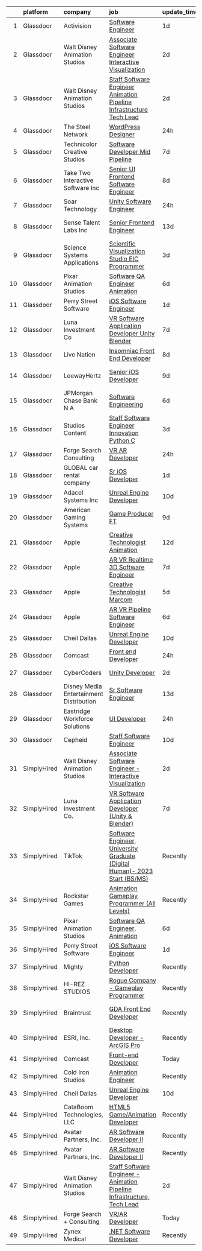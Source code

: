 

|    | platform    | company                                   | job                                                                                                                                                                                                                                                                                                                                                                                                                                                                                                                                                                                                                                                                                                                                                                                                                                                                                                                                                                                                                                                                                                                                                                                                                                                                                                                                                                                                                                                                                                                                   | update_time   | location                       |
|---:|:------------|:------------------------------------------|:--------------------------------------------------------------------------------------------------------------------------------------------------------------------------------------------------------------------------------------------------------------------------------------------------------------------------------------------------------------------------------------------------------------------------------------------------------------------------------------------------------------------------------------------------------------------------------------------------------------------------------------------------------------------------------------------------------------------------------------------------------------------------------------------------------------------------------------------------------------------------------------------------------------------------------------------------------------------------------------------------------------------------------------------------------------------------------------------------------------------------------------------------------------------------------------------------------------------------------------------------------------------------------------------------------------------------------------------------------------------------------------------------------------------------------------------------------------------------------------------------------------------------------------|:--------------|:-------------------------------|
|  1 | Glassdoor   | Activision                                | [Software Engineer](https://www.glassdoor.com/partner/jobListing.htm?pos=123&ao=1136043&s=58&guid=00000183b144fac186bbf7244daa9236&src=GD_JOB_AD&t=SR&vt=w&cs=1_07f46281&cb=1665126431783&jobListingId=1008187147731&jrtk=3-0-1geok9unbh7i2801-1geok9unqii2n800-906bf0bc84803b7d-)                                                                                                                                                                                                                                                                                                                                                                                                                                                                                                                                                                                                                                                                                                                                                                                                                                                                                                                                                                                                                                                                                                                                                                                                                                                    | 1d            | Carlsbad, CA                   |
|  2 | Glassdoor   | Walt Disney Animation Studios             | [Associate Software Engineer   Interactive Visualization](https://www.glassdoor.com/partner/jobListing.htm?pos=104&ao=1110586&s=58&guid=00000183b144fac186bbf7244daa9236&src=GD_JOB_AD&t=SR&vt=w&cs=1_6899edef&cb=1665126431780&jobListingId=1008184522276&cpc=4B86475FAF393599&jrtk=3-0-1geok9unbh7i2801-1geok9unqii2n800-ad96398b4d895bfe--6NYlbfkN0DAFTyt7pbDCC2JPO79CSdi1dIb81yjczP5qsKcZIxgiYm3-7g-689UM0rgypL64crYUU4mHqNKLMF6bmGzKZn0i5nrhRTFYDr2n_HYO-HmnDja94m-djraICILrtazJACyp0YkIBtLyaLn8GOst9lBAAZM831zxbzSScQkCvzuXRAb0MjjaMsQmSVGcvDYz_dAbnuDbT3wrF3dfrE06U1TYEVllQJDkHhnFNvnxmp1poGYAkpOcITZb_jAqQPBGiAI06nQy-hX6zPc5fmFYVZ2IN-U7IRQ_1Z9UZiCvVPFAh8qwTqqu0WQIkosYF7fj8fPX7vhvbsxh24Ru7Mz4lT0z9NNmHhhNXpc7I6dQAXbykekcwyP9hiJBFNnKiztMGSLs48TV4BoOGpiLNW8Faxra2iyIf10q_mVoSBodbtZMpf9CFikVTKMcAuzw7MGAWo%3D)                                                                                                                                                                                                                                                                                                                                                                                                                                                                                                                                                                                                                                                                                                           | 2d            | Burbank, CA                    |
|  3 | Glassdoor   | Walt Disney Animation Studios             | [Staff Software Engineer   Animation Pipeline Infrastructure  Tech Lead](https://www.glassdoor.com/partner/jobListing.htm?pos=109&ao=1110586&s=58&guid=00000183b144fac186bbf7244daa9236&src=GD_JOB_AD&t=SR&vt=w&cs=1_31485a2f&cb=1665126431780&jobListingId=1008184522277&cpc=6FC5BA77C9A4CD78&jrtk=3-0-1geok9unbh7i2801-1geok9unqii2n800-2f77e015318a3652--6NYlbfkN0DAFTyt7pbDCC2JPO79CSdi1dIb81yjczP5qsKcZIxgiYm3-7g-689UM0rgypL64crYUU4mHqNKLHz3z9exj2LsCKG9R14hd9MhB9hdXPi5m-i55POc-S7rvZRDekpMW3fIiz1quOqet9ay3kprQTffDaNhoqS4Sqj3ywC-73i8P4pUrh8392MhbTwilWEjnoXqx9_5prviMwbmQB248GbZqMLIBC63UwrvqwJDrvxyuEYw1YKwYqStcTUTA3I_v0_g1O0zr4pDTrqRqidt3gtkGxyEzMC6yQSs1sLnVs7hryYkvv5N1ei_ZTCnkAEN8CDdVjuNepMPptZ83u7Y8e87rz51PbsvHcByjfwz3QEysuZ53Xzso6XwVO7DXTp80OiByLLZG6S8DcenabRVhAMUGwZnbBKd8kS5EL_0P8CHVya0vPqFQEdsuiLdpOw3m9Q%3D)                                                                                                                                                                                                                                                                                                                                                                                                                                                                                                                                                                                                                                                                                            | 2d            | Burbank, CA                    |
|  4 | Glassdoor   | The Steel Network                         | [WordPress Designer](https://www.glassdoor.com/partner/jobListing.htm?pos=119&ao=1136043&s=58&guid=00000183b144fac186bbf7244daa9236&src=GD_JOB_AD&t=SR&vt=w&ea=1&cs=1_db24409f&cb=1665126431781&jobListingId=1008190302438&jrtk=3-0-1geok9unbh7i2801-1geok9unqii2n800-3871e74d844c8d37-)                                                                                                                                                                                                                                                                                                                                                                                                                                                                                                                                                                                                                                                                                                                                                                                                                                                                                                                                                                                                                                                                                                                                                                                                                                              | 24h           | Durham, NC                     |
|  5 | Glassdoor   | Technicolor Creative Studios              | [Software Developer  Mid    Pipeline](https://www.glassdoor.com/partner/jobListing.htm?pos=118&ao=1136043&s=58&guid=00000183b144fac186bbf7244daa9236&src=GD_JOB_AD&t=SR&vt=w&ea=1&cs=1_9612942d&cb=1665126431781&jobListingId=1008172677164&jrtk=3-0-1geok9unbh7i2801-1geok9unqii2n800-447cf9f6bfe7e1d3-)                                                                                                                                                                                                                                                                                                                                                                                                                                                                                                                                                                                                                                                                                                                                                                                                                                                                                                                                                                                                                                                                                                                                                                                                                             | 7d            | Los Angeles, CA                |
|  6 | Glassdoor   | Take Two Interactive Software  Inc        | [Senior UI Frontend Software Engineer](https://www.glassdoor.com/partner/jobListing.htm?pos=126&ao=1136043&s=58&guid=00000183b144fac186bbf7244daa9236&src=GD_JOB_AD&t=SR&vt=w&cs=1_13320d2e&cb=1665126431783&jobListingId=1008168272439&jrtk=3-0-1geok9unbh7i2801-1geok9unqii2n800-76262a70db6330b2-)                                                                                                                                                                                                                                                                                                                                                                                                                                                                                                                                                                                                                                                                                                                                                                                                                                                                                                                                                                                                                                                                                                                                                                                                                                 | 8d            | San Francisco, CA              |
|  7 | Glassdoor   | Soar Technology                           | [Unity Software Engineer](https://www.glassdoor.com/partner/jobListing.htm?pos=122&ao=1136043&s=58&guid=00000183b144fac186bbf7244daa9236&src=GD_JOB_AD&t=SR&vt=w&ea=1&cs=1_e3408921&cb=1665126431782&jobListingId=1008188801116&jrtk=3-0-1geok9unbh7i2801-1geok9unqii2n800-e6a572a2081b06fc-)                                                                                                                                                                                                                                                                                                                                                                                                                                                                                                                                                                                                                                                                                                                                                                                                                                                                                                                                                                                                                                                                                                                                                                                                                                         | 24h           | Orlando, FL                    |
|  8 | Glassdoor   | Sense Talent Labs  Inc                    | [Senior Frontend Engineer](https://www.glassdoor.com/partner/jobListing.htm?pos=127&ao=1136043&s=58&guid=00000183b144fac186bbf7244daa9236&src=GD_JOB_AD&t=SR&vt=w&ea=1&cs=1_ee89c43f&cb=1665126431783&jobListingId=1008159386890&jrtk=3-0-1geok9unbh7i2801-1geok9unqii2n800-a3934a87b3bd2030-)                                                                                                                                                                                                                                                                                                                                                                                                                                                                                                                                                                                                                                                                                                                                                                                                                                                                                                                                                                                                                                                                                                                                                                                                                                        | 13d           | San Francisco, CA              |
|  9 | Glassdoor   | Science Systems   Applications            | [Scientific Visualization Studio EIC Programmer](https://www.glassdoor.com/partner/jobListing.htm?pos=124&ao=1136043&s=58&guid=00000183b144fac186bbf7244daa9236&src=GD_JOB_AD&t=SR&vt=w&ea=1&cs=1_a0ef1d63&cb=1665126431783&jobListingId=1008182098016&jrtk=3-0-1geok9unbh7i2801-1geok9unqii2n800-05e8617d809bceca-)                                                                                                                                                                                                                                                                                                                                                                                                                                                                                                                                                                                                                                                                                                                                                                                                                                                                                                                                                                                                                                                                                                                                                                                                                  | 3d            | Lanham, MD                     |
| 10 | Glassdoor   | Pixar Animation Studios                   | [Software QA Engineer  Animation](https://www.glassdoor.com/partner/jobListing.htm?pos=113&ao=1136043&s=58&guid=00000183b144fac186bbf7244daa9236&src=GD_JOB_AD&t=SR&vt=w&cs=1_770b9a65&cb=1665126431780&jobListingId=1008173557244&jrtk=3-0-1geok9unbh7i2801-1geok9unqii2n800-faa1bfa13cf65d33-)                                                                                                                                                                                                                                                                                                                                                                                                                                                                                                                                                                                                                                                                                                                                                                                                                                                                                                                                                                                                                                                                                                                                                                                                                                      | 6d            | Emeryville, CA                 |
| 11 | Glassdoor   | Perry Street Software                     | [iOS Software Engineer](https://www.glassdoor.com/partner/jobListing.htm?pos=107&ao=1110586&s=58&guid=00000183b144fac186bbf7244daa9236&src=GD_JOB_AD&t=SR&vt=w&cs=1_9035a68f&cb=1665126431780&jobListingId=1008186450072&cpc=F17331D9BECC482A&jrtk=3-0-1geok9unbh7i2801-1geok9unqii2n800-879a092f300fd58b--6NYlbfkN0DG4ntHtB_rMsnfhgmnSvK2brktLme1L4SiDeJjQ-izrVOLqRJ5-yjE7k3D6lhaa89MxqgIxzQ34e7trQRe6jWNXVX-8poKy2Z7pH5yBJmTZpK8E4foNbVCaNUVZkQZA_19DgzMsHS4Te3F_EF7xg2JXp7mannUiM2SjbeyISvQNxT4cb5jFpqVEjM8oInBXPGJ1gLi9dNv1rmSQSqx3DdHbMA_cg2Gwsad_UAH_9kYlNUd9lE027tlPOgvqGLjPIJyQCAPY3Cjr8syo1YtvWvKdpgMKVvPDkGuPAkRAL6qoAiI8tnvpZSk-SmMa8tLq7KzhazOk0TVIEOWVn1JhpqunFDHBrrAjTo_0F3ngsFL-AmfaI4Yp60XlQQG6cZWER0Y5BytE5E9ZO8rrcopVCBo6T2xDUQ_ZKxEEDKA54tCANSEtvD2XVZZxmiJryiZyxqoqXce84bledCMQp5jjDyKN36Wndo5UnB-GlgTsp8lrIG39IY3dqTgDSc1Q7AceBQ1387Gp6qGHdD_ju633sCZQigMYPrO-aNV9Ih4opkA2-7DKoT6SuM68sDhG3IqpPXwa24Nr-sLuxGG6FVh6mGYCNzI3q0ONXPidVLhQlJvPy9KMldJWO_kW8ivtdZd81WoEZv62SwJT_FXb9Y17D0R4qprGoG1oJMRgvtFu5TpEGsldBfEtR64aCoAtz55z4ZMURwpN_Pe2BdslPN-Tfyu_ZkYOGugrRWP41IeIjeMRTV8DtPHdwnArHLazWN5L8AYi1BTv3Lr0n07sPpgG-8D2IKxYR9ZCxqIA-9s9Mq_RJuo8xU8xB3VN4EX2JPxi-EJAWEnx6DiBz_4Ry-i1iHdZ0dvj8w09HPl301fZ64msciSMCg2vdmIB_AaEH0AgBqW36btLDq7nCoMPG5eN20jxUpD1LNC32YRIG2ywL170SKQOIOhvwgLLpJFxcv5tzBJhkrksdw0I-O07x7dT56ib0xlfKgwpWPB-BXNiLLnYYrZf4JL9W5N8hypyL138jH0Rk-fYzdfnIf1motZ84Xqgm3NOYwi5Fh9AOE0Pnk-3NejMVslfhLK)                                                                                           | 1d            | New York, NY                   |
| 12 | Glassdoor   | Luna Investment Co                        | [VR Software Application Developer  Unity   Blender ](https://www.glassdoor.com/partner/jobListing.htm?pos=112&ao=1136043&s=58&guid=00000183b144fac186bbf7244daa9236&src=GD_JOB_AD&t=SR&vt=w&ea=1&cs=1_671a01c8&cb=1665126431780&jobListingId=1008171207250&jrtk=3-0-1geok9unbh7i2801-1geok9unqii2n800-7671b7731acbfe7c-)                                                                                                                                                                                                                                                                                                                                                                                                                                                                                                                                                                                                                                                                                                                                                                                                                                                                                                                                                                                                                                                                                                                                                                                                             | 7d            | Remote                         |
| 13 | Glassdoor   | Live Nation                               | [Insomniac   Front End Developer](https://www.glassdoor.com/partner/jobListing.htm?pos=114&ao=1136043&s=58&guid=00000183b144fac186bbf7244daa9236&src=GD_JOB_AD&t=SR&vt=w&cs=1_b574cccc&cb=1665126431781&jobListingId=1008169449070&jrtk=3-0-1geok9unbh7i2801-1geok9unqii2n800-24c12e5aba459619-)                                                                                                                                                                                                                                                                                                                                                                                                                                                                                                                                                                                                                                                                                                                                                                                                                                                                                                                                                                                                                                                                                                                                                                                                                                      | 8d            | Calabasas, CA                  |
| 14 | Glassdoor   | LeewayHertz                               | [Senior iOS Developer](https://www.glassdoor.com/partner/jobListing.htm?pos=120&ao=1136043&s=58&guid=00000183b144fac186bbf7244daa9236&src=GD_JOB_AD&t=SR&vt=w&cs=1_ebe3e932&cb=1665126431781&jobListingId=1008164693652&jrtk=3-0-1geok9unbh7i2801-1geok9unqii2n800-077d7fd5e94a96f8-)                                                                                                                                                                                                                                                                                                                                                                                                                                                                                                                                                                                                                                                                                                                                                                                                                                                                                                                                                                                                                                                                                                                                                                                                                                                 | 9d            | San Francisco, CA              |
| 15 | Glassdoor   | JPMorgan Chase Bank  N A                  | [Software Engineering](https://www.glassdoor.com/partner/jobListing.htm?pos=129&ao=1136043&s=58&guid=00000183b144fac186bbf7244daa9236&src=GD_JOB_AD&t=SR&vt=w&cs=1_c29a4374&cb=1665126431784&jobListingId=1008173930586&jrtk=3-0-1geok9unbh7i2801-1geok9unqii2n800-0ea5058e8e5ede4f-)                                                                                                                                                                                                                                                                                                                                                                                                                                                                                                                                                                                                                                                                                                                                                                                                                                                                                                                                                                                                                                                                                                                                                                                                                                                 | 6d            | Columbus, OH                   |
| 16 | Glassdoor   | Studios Content                           | [Staff Software Engineer Innovation  Python   C   ](https://www.glassdoor.com/partner/jobListing.htm?pos=111&ao=1110586&s=58&guid=00000183b144fac186bbf7244daa9236&src=GD_JOB_AD&t=SR&vt=w&cs=1_3cdf8012&cb=1665126431780&jobListingId=1008180960875&cpc=AC285F3A3ECA6BB0&jrtk=3-0-1geok9unbh7i2801-1geok9unqii2n800-a451bd117223c6e1--6NYlbfkN0DAFTyt7pbDCC2JPO79CSdi1dIb81yjczP5qsKcZIxgiYm3-7g-689UM0rgypL64cqZ5x19TSCoG4NDcWt7XsM643pQ3-uUEKfwTJ-EvKfKZWkMLy7V0Lkfp3d4xqLVhksbM36yCszPxZ-t2D37OJRPsx12YSobdHP4wA8JGnbrkx7xbqDEN1a3664L97bm7LG-LDlpGivh8gC3Ia-FJMUkir_r9Ylzi8ym7tbEzoOJ8_iWPtE2womg-GjCS6Lf0SNpvZnCtTvdAt9-U9rZ96YNNKx4hyVlyd5u6dhmKVO4H59GDl22GF1SfuRZZKPmy9yaxyGN1BE5OQF1ALnNzEzy9Xq-ozo1rNjtQ0Va3mtPd94Em22SUZtn0hfx_26jT12WqmKhX-8CUQbkXRIqPrdD3I8K1fqKRh7K9qn7WZ-X7lesxCT7xjEztW1kualE9o4%3D)                                                                                                                                                                                                                                                                                                                                                                                                                                                                                                                                                                                                                                                                                                                 | 3d            | Burbank, CA                    |
| 17 | Glassdoor   | Forge Search   Consulting                 | [VR AR Developer](https://www.glassdoor.com/partner/jobListing.htm?pos=105&ao=1110586&s=58&guid=00000183b144fac186bbf7244daa9236&src=GD_JOB_AD&t=SR&vt=w&ea=1&cs=1_2bbf5c8d&cb=1665126431780&jobListingId=1008189252914&cpc=4B86475FAF393599&jrtk=3-0-1geok9unbh7i2801-1geok9unqii2n800-9da3314825d58172--6NYlbfkN0DYb1aEzlaNK3jbo1nj7TkHhLA5BW3aCUoLvSDZjhDfmOd-hrJrnVwcnggaKCI_bQT0HMR7aIc2OOho3kn8cJdxIAkx0XaIl9Ux2l7ETyJeoOPe6JNtaydLBevyKc73b_eq4ghpt3NDpfmpLmDSVxSSoELAzwwCspjL1Qkcj623iP0t5IRS_4M28nF4D8UTRzE5bzhyaMl-bNycmX5KnQ23UPWDJbNMhWsVDwzKfA3xiPV9wXU1TurmK00YdJjEaruRREUKezA7__pFD6TWW21EaYzYbkkmJAO0I_DUxTb599D7ej3iD14ZnlrtzfqyUv_caWXdt4KVelC2j52A6ohq1iA_K0JBBViMaYS33ssoOENZ7sBqAWk50qxvp6HXTNGhHxnE5PruH77Wrj6KWLjpxZICy35JQ4Lr41PbLqDqSmGh-kvzZwUOToLkou9DZGT82r22PiD-KtSLNpwpLzBtshXQZ9jJIplEc8xdKmLe3U-BtAU1mRPhktnfllLshmz-8zTGpCnzBg%3D%3D)                                                                                                                                                                                                                                                                                                                                                                                                                                                                                                                                                                                                                                                                | 24h           | Greenville, SC                 |
| 18 | Glassdoor   | GLOBAL car rental company                 | [Sr  iOS Developer](https://www.glassdoor.com/partner/jobListing.htm?pos=101&ao=1110586&s=58&guid=00000183b144fac186bbf7244daa9236&src=GD_JOB_AD&t=SR&vt=w&ea=1&cs=1_ae6dbbea&cb=1665126431779&jobListingId=1008186591920&cpc=87034903B3AB482B&jrtk=3-0-1geok9unbh7i2801-1geok9unqii2n800-56e7eef73fbe2031--6NYlbfkN0Cp_WSJKd_Pz82imZmURPbhd3kYBsiZi4lpMLOH6vOlLMymdUKPlGLAMN_elzRJaadq-tvBLMEaxrOVOg9m15P6Sb58FuCdhGGw1_Knpd6FAVS7eqfcOsWcJSioVvFcr_qFWAr0qZAT3yDykttR6bZukjwBF9xpG86A6qB2z59pxkh8Cl8gDvKJ-64ZOArtC2AbBMIhdXVSyvM1_ZWKdBIv1jd_Sl01N37g9MYizrwNFWScPiV9usG4GTlWRCMwm-B5QSgxpTM7AnfnaD1RpDjiE4Uno4qNcxkDcJ4dx4S7e3ZhxpjkShv28WdtoX6xwL0f8qS0PMQXBYfNBZD5GNEp6adpUjUKazF5jkTOxTWDfMgJ9nsg3Wj8WFc2gR6iBfLlm4T1LHzgUCvG8RT5JUn4CK7MDlkTxL69d3_KWhxm8FfQwE3E_0nlt2v4dHdjx8O0LpvrkfyK4xIdiHTW_q4wBhTmMQaeYkRReYN2MFnVuIWuaVZfUFEbqD9nJTn6M20r9r4e0qpqPLG2Hl7xdFJ7)                                                                                                                                                                                                                                                                                                                                                                                                                                                                                                                                                                                                                                                          | 1d            | Boston, MA                     |
| 19 | Glassdoor   | Adacel Systems Inc                        | [Unreal Engine Developer](https://www.glassdoor.com/partner/jobListing.htm?pos=121&ao=1136043&s=58&guid=00000183b144fac186bbf7244daa9236&src=GD_JOB_AD&t=SR&vt=w&ea=1&cs=1_8e894b64&cb=1665126431781&jobListingId=1008163932480&jrtk=3-0-1geok9unbh7i2801-1geok9unqii2n800-14b9854258014de1-)                                                                                                                                                                                                                                                                                                                                                                                                                                                                                                                                                                                                                                                                                                                                                                                                                                                                                                                                                                                                                                                                                                                                                                                                                                         | 10d           | Orlando, FL                    |
| 20 | Glassdoor   | American Gaming Systems                   | [Game Producer  FT ](https://www.glassdoor.com/partner/jobListing.htm?pos=128&ao=1136043&s=58&guid=00000183b144fac186bbf7244daa9236&src=GD_JOB_AD&t=SR&vt=w&ea=1&cs=1_40f387c1&cb=1665126431784&jobListingId=1008166251454&jrtk=3-0-1geok9unbh7i2801-1geok9unqii2n800-1638f630022884fd-)                                                                                                                                                                                                                                                                                                                                                                                                                                                                                                                                                                                                                                                                                                                                                                                                                                                                                                                                                                                                                                                                                                                                                                                                                                              | 9d            | Atlanta, GA                    |
| 21 | Glassdoor   | Apple                                     | [Creative Technologist   Animation](https://www.glassdoor.com/partner/jobListing.htm?pos=115&ao=1136043&s=58&guid=00000183b144fac186bbf7244daa9236&src=GD_JOB_AD&t=SR&vt=w&cs=1_bf0e361e&cb=1665126431781&jobListingId=1008160218699&jrtk=3-0-1geok9unbh7i2801-1geok9unqii2n800-fbd191514e7d56a8-)                                                                                                                                                                                                                                                                                                                                                                                                                                                                                                                                                                                                                                                                                                                                                                                                                                                                                                                                                                                                                                                                                                                                                                                                                                    | 12d           | Cupertino, CA                  |
| 22 | Glassdoor   | Apple                                     | [AR VR Realtime 3D Software Engineer](https://www.glassdoor.com/partner/jobListing.htm?pos=106&ao=1110586&s=58&guid=00000183b144fac186bbf7244daa9236&src=GD_JOB_AD&t=SR&vt=w&cs=1_1dccb1a0&cb=1665126431780&jobListingId=1008170405830&cpc=9908D8D4413DBB8A&jrtk=3-0-1geok9unbh7i2801-1geok9unqii2n800-6793e425a2cbe05b--6NYlbfkN0BvKrLyj5gPmtZO9T8euul8TCxuuKNOtzRJOomxnwSEodTz2Bc-sPZlbtkML8D-m4rPVtJSgYD-8yA7R83DROjxaCYcSYu9hV3pV3y1IK_i9rVBuqiXQ0qkod25yvTCQBHmz-H-AkRRNIYmUffeyDH8frHXcOyRazjIhI_11Avg4PV4qPc6S_Px5u7-ZxwSM6B3sq6Rv6vPzil1O2vJVZp3x7I4iTyxpc3EpTHEWn1C_U8Z9J_XPdVQduTw4-g-HlxB0dghnSvcjibTb20zf8vaXd0XDdH4wer6zJ2q1gisaN31fOe0bb7og5d02AZOTRvZjn_NyNSgjEu2afMGQL3oGG08i7fK8jenwVryV_Ck1ojebN4R3395tCCEUC36K82BsVKW2yr8E-6jRxXyk4cD9xuytRPf_1H63VciyVNlMwNai95h24NXeU8fsYoXA46a9vvzGqUMLUM2iJxTIdEwYmmXks939enI4GoHJhwQiV2O-xnc9TlFne3VwEz6SynOXMbcBIyH96lZprQAhy2yHJqoiiRT2r91YZZMYOFfrJhrQdmeZo65uTeAd3WY7sZSERqNZgYwgJ68H6gPlxW6cH8koJSSaxtTlOIsf2ngpCNGGh_WQv1Im82-EqZIV_NNkxG78gZZICjkRpj_e5mLZgNQ0e64c1DJprc1Pjm9ZoyL6yPriLpouDhfDHkF9oo8_Mmz7r9pQclwIEOf9IlWRY9PZOHS_KUDHg7sOidKUwJmF3ETIMXeynqVWtqawlCo3NpLmdwdiBr7x_MRBlcmKjGu7ezv721KPP6zY-iagHwA_XR71-r9OfV6sPS9r1xT9VNwexYRAg6Dsjhw5nxX2t5JoPTJehsLxZGzHi1wBmhneHZzLh93p-1DBfsPmcuArguHC_BcaWTLPKFpGqeoCLp89f_bltzyl_H2m981HZmPxDxWgQvb4g-E80qodBab3eYOhmF7JgJYiK-nxPwXC7Msbxte0xc_HwL7XVfDvZbLCeImJRhw--CfzmRWfurO0E4AxzinLreAfxTv6LB9)                                                                                                             | 7d            | Boulder, CO                    |
| 23 | Glassdoor   | Apple                                     | [Creative Technologist  Marcom](https://www.glassdoor.com/partner/jobListing.htm?pos=116&ao=1136043&s=58&guid=00000183b144fac186bbf7244daa9236&src=GD_JOB_AD&t=SR&vt=w&cs=1_7b008889&cb=1665126431781&jobListingId=1008177549340&jrtk=3-0-1geok9unbh7i2801-1geok9unqii2n800-7532c08ae817f6f1-)                                                                                                                                                                                                                                                                                                                                                                                                                                                                                                                                                                                                                                                                                                                                                                                                                                                                                                                                                                                                                                                                                                                                                                                                                                        | 5d            | Cupertino, CA                  |
| 24 | Glassdoor   | Apple                                     | [AR VR Pipeline Software Engineer](https://www.glassdoor.com/partner/jobListing.htm?pos=103&ao=1110586&s=58&guid=00000183b144fac186bbf7244daa9236&src=GD_JOB_AD&t=SR&vt=w&cs=1_cb215d09&cb=1665126431779&jobListingId=1008174142034&cpc=AC285F3A3ECA6BB0&jrtk=3-0-1geok9unbh7i2801-1geok9unqii2n800-133c7d5ae7ebf393--6NYlbfkN0BvKrLyj5gPmtZO9T8euul8TCxuuKNOtzRJOomxnwSEodTz2Bc-sPZl1dBMH13w-jOps77G4z_GMYJUoL2W7V1w1XDiCA6PWYL8ugvDcKT_Vmils-oCnGj4BywRacFtD1HAnvJ5EjNehkNLrjaogp3KjXxk0Va0-9Xa_KQLwSxWIL7UWcRNwoCSDm9FeIFhZVZ7JP25wg9gOqR-BmH_bQLvzoW7LwHLJZL3E0VN5XHE83CHe2nBJ2TFSk_I9pqxNrEPkH-1CNrKR-RJie-x67MQxm2C1WDG8WOSlWPnA4d3kC7Z5S_FBSLpjeJM6tSq_hyMQgESgL9E-Lycx1bTPgXHXJxn0HwDeIMY_5wfrrUAOp27vAHItgY5eiFQPWldjDY-Q66xpNbtnfTJdgABFqL-kPb31g-1luk90iGKZh3Kljlc32brKRe7I0IVA24ZKFGMLNo3akB7VoENxD5cvfXnrs60pwuqXaK2-vHfLmGAfkOTX1yKckya8KpUZwkMQsIWll1nLNoSmVKCqarlCtpcaDo_o3E32AkD_fR4DLILkxxFNWUw3uE1pR3aBFOnetX4QvRr8A_ZponpAA3XkiYBBTH0QleZP0hC4G6Udx8Tqulb83NQL5_RCYIqerWCxK-px5yQ0qbSDDUdH6oirz4k8T5SOYd2DBc-K1lDghuzWUKO6lEWYPMNyaYcQxmx8XadKYmiZX7Bz_gJF5IDwRnr7hYHiP7bM9sDUQJSPx_H26OwtXWOJ9x_-bmDmGvs2gSDTT1iFccacU8mf_mqP2XyUBUbICnD-RvTazmGz3FHeUBKCeO1GOwstdWVRwv1phzkWQ8lw6viLVnwSdvvOzDWRMusn1o1H7fsvyQ49exL0hyk1ox5rv1EcYCTK3n7KF_E0cmBk-fBKC4bARFhts17guV2LLcDQGaFENPxuQVReKxVVtsO_t8TgdZzsQArKXyI92mpnBsoud5MKedN_PpMTVKYmue3gD3LIaC2UkX5nT6YMYmRWfaWvAQ5NYZvHF6yZZxLLdwC_Q%3D%3D)                                                                                                                    | 6d            | Seattle, WA                    |
| 25 | Glassdoor   | Cheil Dallas                              | [Unreal Engine Developer](https://www.glassdoor.com/partner/jobListing.htm?pos=117&ao=1136043&s=58&guid=00000183b144fac186bbf7244daa9236&src=GD_JOB_AD&t=SR&vt=w&ea=1&cs=1_65f969b8&cb=1665126431781&jobListingId=1008162394929&jrtk=3-0-1geok9unbh7i2801-1geok9unqii2n800-c96a3c45842c3012-)                                                                                                                                                                                                                                                                                                                                                                                                                                                                                                                                                                                                                                                                                                                                                                                                                                                                                                                                                                                                                                                                                                                                                                                                                                         | 10d           | Plano, TX                      |
| 26 | Glassdoor   | Comcast                                   | [Front end Developer](https://www.glassdoor.com/partner/jobListing.htm?pos=102&ao=1110586&s=58&guid=00000183b144fac186bbf7244daa9236&src=GD_JOB_AD&t=SR&vt=w&cs=1_d850a87e&cb=1665126431779&jobListingId=1008188865988&cpc=3DB599BF2F4828F0&jrtk=3-0-1geok9unbh7i2801-1geok9unqii2n800-f827ae7abf3aaa81--6NYlbfkN0Cj-KmZPsf9w80C8b1WzNVrlanjD2SXJjxuCbUWHsXPZkFBy4Qr63BQAuS2-2ewJq4rO9rdvs9-yRTmRxFLc4gEP5Wp0P1hXcAculFQWXHl5Sup8tiOxjUQdO3xU8ND3NESPrmCac4lD-NrexRlYHx7j7tz7_y7cgG2WnJWO1DDyA8A3K3a6RC4-Oi2lLs9f9IvQHye2dReMSn4pLTaAXtjODABwee1HXb-1DOxfQAClMllSL2X2-e4cyalQf9L_LU5OY7GvCe_PM_mvymRlfwY8L8W6GNsnRanRExLzZLEex1Y0Y0JVzqTHfbBTob5bXgFWTqVGP0tgn-Qvy9TqZNeD-BR7zePRR9w0mbXXWsXv3P57jKvDKUG__fxVwnoIxHi8swmssNi4qS_qWpyPpn8bNjH2MVnmuQYKTNS5fmu-cNQxCh7SEP8ddo4K7j_zJ0njhF5f6GCv7kG_jdi9aYh8dYFOy1J3gEwMqqr7qgSXuJ1G-zQQ-1KCDGe_bJTh04rCS7x2WfdhcDWbn-DFsp209e0KljPAzERNTbfY-zhriUjh-7NZtzRZkCcfa9qrulvakZgZmk9Hu_aLz1ln9t5RLCqPcMIseUpNPA7MIJi9dg_vt_Vkrhz7hXUPx1rvPEph80WQctdsMCulM9qNaXr5Od3oiTHyFnY2QmjE0ZKU3bWaYO_Ikj5IthIUy9ZEnsD5ppmcGEqPnKlYCl8ok9nsnBa12LER1rNYfOTQmh2Jln9tM9EXGNBr_Suy9TfWQM1x7tyy2EmZi81vVyZqKCurSoQOBJY1xSdIA5xEhkmA9FKTFmxE5NGyof9AnQjL0L0wWBGIlnRETo2tSQkV7L-pzwmAl3Vz0A2X_WAwt2qJJ5z8HSb-DUo2TJ-0tX3xF_CC66NBj0wX6R9D4JeUzSSTa9AtCd7oZO6fab9Y94oWnUfAVyhmMFRD7559jbEtRrBaCfD-V1VXSfjYn0zrBYlTYEZ6SkhYOBIqrmXtfMg6g8qmyMy7KTCKhYSRK1EP9PDkrZW9BYzAn-JNTdq5SgMxWwjT8bR9fm8JRtjLsMKeZhtSFXlHNHKeNXEG5MO19fuoqckW97yWVscPo5-szeghZQaWBv1Bvq74390Keo8kQxqjesEl1TEQ50XBb9NBY7uPpBDKdrDqA%3D%3D) | 24h           | New York, NY                   |
| 27 | Glassdoor   | CyberCoders                               | [Unity Developer](https://www.glassdoor.com/partner/jobListing.htm?pos=110&ao=1110586&s=58&guid=00000183b144fac186bbf7244daa9236&src=GD_JOB_AD&t=SR&vt=w&ea=1&cs=1_4fddb441&cb=1665126431781&jobListingId=1008184116764&cpc=F41FEAB56D215062&jrtk=3-0-1geok9unbh7i2801-1geok9unqii2n800-bccb77d64d7d3e2c--6NYlbfkN0CpFJQzrgRR8WqXWK1qKKEqALWJw739KlKqr2H-MSI4eoBlI4EFrmor2FYZMP3muM3TdYFiBFjcTwaPa1OKtVKOzpDTwJD0yptzXfwsyaZ0j6q_A22eV3CisbMVEgeri1e9dJD8Gh_21mkCOstPFPuOW86Ca8NwzZLvqhfeerKu5XrHPwJHQAsZZzAFCItWMx3l7OhcbRuASV1XYAMDEv3C1MGq7JD8OENP0ThgmJBNgNmPtmkSW2W9xUzH6SzOSPyrEVn9gJKNBQrICQl-EVXh0DhQyxUVroMnpW-E3BXglqR_lZVTUOCF-sOryvInfeKHwQS--RuHFObDSatgTkpzYr3RzPijxsePMCCRjoTsMjpV0xcdxT0nfzU2M29RjAimGfWVd3QAy3E9Id-amlUay2hNRJpPW2WVUBMs54XHNlSVMQHWEdzjbaI1LZXBSzWWCoOZmHJ2qRN48CtI20lwxx-4GPiRyMrlbWXvW9nublb3nhTloz2MMTcFms2OXSpVaoco9G23qKOn35EOpOdU_1me5R-bPEQT9v1GK3OaqH3qA7I9hNdXNNpmBSpqh5pg-eldEztRLjzMdPt5lmttkQ7QNYY1VF34OzXREXYiBhzd70vJjZfpWsK73JQDkcUk5iWGMco3ZorR2YFw1EjzrvC4DZtARGStpBB_w7NcM4sI2KY3bcwQgbl5inW_9-zX2bDS0G2Xc3k3iceuBIBOhu8Hpl-3w1BkyDYlZO85m3s7IortBym4ECiUqZJ5Hd2kchB3QVYqwxp84hkoU_-iNOvdNcY9ifBWTQSoCSlXW22w7-VBnDkKccj2CfGhtlnuJ-ro0EHXeakuCgtk0nmo0UMS4ao4EqNGsK4j3VJNBGxzQyd2GIQxwg222Z_6Oo97Tg3dNQlRAblmFcBj5g0qxHDgwRHX9NcIc9bqzqxDVUQwuYi5esY5LJGNy-RjDOYy4CABjxdETMDKjd7KGU16yjDxzOzY53ufwkdKYgv55bOz8NUaYOuXMp3NV2lV2ZHjiUfbV0oYhA_0sJJuvTe9t3XgobPEtB0%3D)                                                                                                              | 2d            | Vancouver, WA                  |
| 28 | Glassdoor   | Disney Media   Entertainment Distribution | [Sr Software Engineer](https://www.glassdoor.com/partner/jobListing.htm?pos=130&ao=1136043&s=58&guid=00000183b144fac186bbf7244daa9236&src=GD_JOB_AD&t=SR&vt=w&cs=1_bd94741d&cb=1665126431784&jobListingId=1008158162127&jrtk=3-0-1geok9unbh7i2801-1geok9unqii2n800-a5f021d03467d620-)                                                                                                                                                                                                                                                                                                                                                                                                                                                                                                                                                                                                                                                                                                                                                                                                                                                                                                                                                                                                                                                                                                                                                                                                                                                 | 13d           | Seattle, WA                    |
| 29 | Glassdoor   | Eastridge Workforce Solutions             | [UI Developer](https://www.glassdoor.com/partner/jobListing.htm?pos=108&ao=1110586&s=58&guid=00000183b144fac186bbf7244daa9236&src=GD_JOB_AD&t=SR&vt=w&ea=1&cs=1_84ed1b08&cb=1665126431780&jobListingId=1008189502959&cpc=334ABAF5D42DC775&jrtk=3-0-1geok9unbh7i2801-1geok9unqii2n800-713a74b747096e02--6NYlbfkN0DybkRSn_Q7CT62GnFN88VmimyaY7jaahKWndbXBXLMBbHMz5el8CBY0eGB8qz1XOaQCp8cB5Dm_6C8pg0JSfS3GmIfdpfhK0U2sddHSN7Iwok7SxJCv2P7I93Bwq5brNelOi3ipIMrPTquIuPDlDWBc0Ts8twtrhY1CRvCZgswxdOpUDv02sVsisNkTKPp2HCcQMfq8DG1wi4oSvO1gv4IOuSFg4i6IRJi6JpWrDk2nRDSdJHudRUqC-QT6aDy6lhV9c-Db19yQYtaPukVUlsCVjDwGAFbacP71_ibwBPoF8hzrQOTuUQU1QkU9wmmxy1-mhd3YnayMH0cpoPvmd6T6qD67G9pz3HOMv1I8o1qHqUGet-9ZN7eGOcEp9Sj4X3NQdyQibfHkxEcN4cqDHaKPu91Dk2yHi88gNKqKGcerpMN5CjinPp0FebElKmH5VF3Tu8vGXW8MAWjN3mPDuwE1xwBp-kSepbi_1bwTH62dOsWSwh0speMfkcJY4HqrWhsGj-1-KcEQ8KWN58G3DEjlVooF4PkRtRilMSrCis4c4f33j8rwzwih0m3dexASN4%3D)                                                                                                                                                                                                                                                                                                                                                                                                                                                                                                                                                                                                                 | 24h           | Sunnyvale, CA                  |
| 30 | Glassdoor   | Cepheid                                   | [Staff Software Engineer](https://www.glassdoor.com/partner/jobListing.htm?pos=125&ao=1136043&s=58&guid=00000183b144fac186bbf7244daa9236&src=GD_JOB_AD&t=SR&vt=w&cs=1_3c78e9f6&cb=1665126431783&jobListingId=1008163736747&jrtk=3-0-1geok9unbh7i2801-1geok9unqii2n800-05cc4bf74281fc23-)                                                                                                                                                                                                                                                                                                                                                                                                                                                                                                                                                                                                                                                                                                                                                                                                                                                                                                                                                                                                                                                                                                                                                                                                                                              | 10d           | Sunnyvale, CA                  |
| 31 | SimplyHired | Walt Disney Animation Studios             | [Associate Software Engineer - Interactive Visualization](https://www.simplyhired.com/job/__7cRnje9QvP_ocVxHt7DMuMai2yZaR6al0QrqOu5duf6Lkn8sa3Gg?q=animation+developer)                                                                                                                                                                                                                                                                                                                                                                                                                                                                                                                                                                                                                                                                                                                                                                                                                                                                                                                                                                                                                                                                                                                                                                                                                                                                                                                                                               | 2d            | Burbank, CA                    |
| 32 | SimplyHired | Luna Investment Co.                       | [VR Software Application Developer (Unity & Blender)](https://www.simplyhired.com/job/gy8HREFul1xocPlS9PtlO2qZaV4gum6HSfUE_ED1zIz-UhEoFwcbSw?q=animation+developer)                                                                                                                                                                                                                                                                                                                                                                                                                                                                                                                                                                                                                                                                                                                                                                                                                                                                                                                                                                                                                                                                                                                                                                                                                                                                                                                                                                   | 7d            | Remote                         |
| 33 | SimplyHired | TikTok                                    | [Software Engineer, University Graduate (Digital Human)- 2023 Start (BS/MS)](https://www.simplyhired.com/job/ZCD16wdvVDXY7adIm9hAntuSweiM5zEqP2r_032I688HBPU8lINMng?q=animation+developer)                                                                                                                                                                                                                                                                                                                                                                                                                                                                                                                                                                                                                                                                                                                                                                                                                                                                                                                                                                                                                                                                                                                                                                                                                                                                                                                                            | Recently      | San Francisco, CA +3 locations |
| 34 | SimplyHired | Rockstar Games                            | [Animation Gameplay Programmer (All Levels)](https://www.simplyhired.com/job/1pSEzXWP6p8ML9piAakVgJAIWzA9LrjPxi3CLE-MLJDKJMG2jk5IcQ?q=animation+developer)                                                                                                                                                                                                                                                                                                                                                                                                                                                                                                                                                                                                                                                                                                                                                                                                                                                                                                                                                                                                                                                                                                                                                                                                                                                                                                                                                                            | Recently      | Carlsbad, CA                   |
| 35 | SimplyHired | Pixar Animation Studios                   | [Software QA Engineer, Animation](https://www.simplyhired.com/job/n8JHd2Hu7sNYpf1Gy3SzyX4Mwi53cZE9RKZREqdi0AzOhr-qpcXurQ?q=animation+developer)                                                                                                                                                                                                                                                                                                                                                                                                                                                                                                                                                                                                                                                                                                                                                                                                                                                                                                                                                                                                                                                                                                                                                                                                                                                                                                                                                                                       | 6d            | Emeryville, CA                 |
| 36 | SimplyHired | Perry Street Software                     | [iOS Software Engineer](https://www.simplyhired.com/job/qmZsMa40N81S7J4j76l7MBPSgOOFrJ0HK-9c1b5PTFSXtaeCQPkGEg?q=animation+developer)                                                                                                                                                                                                                                                                                                                                                                                                                                                                                                                                                                                                                                                                                                                                                                                                                                                                                                                                                                                                                                                                                                                                                                                                                                                                                                                                                                                                 | 1d            | New York, NY                   |
| 37 | SimplyHired | Mighty                                    | [Python Developer](https://www.simplyhired.com/job/mSidqalQa9rFv-8uMc6mXYDSd2xaTVkb4xZSgl6OipQNezi9Fe79tw?q=animation+developer)                                                                                                                                                                                                                                                                                                                                                                                                                                                                                                                                                                                                                                                                                                                                                                                                                                                                                                                                                                                                                                                                                                                                                                                                                                                                                                                                                                                                      | Recently      | Remote                         |
| 38 | SimplyHired | HI-REZ STUDIOS                            | [Rogue Company - Gameplay Programmer](https://www.simplyhired.com/job/LsNry-p6gnu1TIEZmUo6I8aV0PTXE3Z5_Z4722fobj5x-RZGMaivJA?q=animation+developer)                                                                                                                                                                                                                                                                                                                                                                                                                                                                                                                                                                                                                                                                                                                                                                                                                                                                                                                                                                                                                                                                                                                                                                                                                                                                                                                                                                                   | Recently      | Remote                         |
| 39 | SimplyHired | Braintrust                                | [GDA Front End Developer](https://www.simplyhired.com/job/UZ9Q8-2YQzziZGvAgzlOQfWWakPdUbz_v2EOZRqXahRslnFEc8rN4A?q=animation+developer)                                                                                                                                                                                                                                                                                                                                                                                                                                                                                                                                                                                                                                                                                                                                                                                                                                                                                                                                                                                                                                                                                                                                                                                                                                                                                                                                                                                               | Recently      | San Francisco, CA              |
| 40 | SimplyHired | ESRI, Inc.                                | [Desktop Developer - ArcGIS Pro](https://www.simplyhired.com/job/Pn0jlgPOSBBY-nMbXrtFeV4yvqyMnKMGCwWZz4L1Vtp9irTKUDf2Rg?q=animation+developer)                                                                                                                                                                                                                                                                                                                                                                                                                                                                                                                                                                                                                                                                                                                                                                                                                                                                                                                                                                                                                                                                                                                                                                                                                                                                                                                                                                                        | Recently      | Remote                         |
| 41 | SimplyHired | Comcast                                   | [Front-end Developer](https://www.simplyhired.com/job/KMT4cz3UXn44RSyniwy_y4Xi8mvP7UR6lPTzp9wDs4SvTpukTBhP3g?q=animation+developer)                                                                                                                                                                                                                                                                                                                                                                                                                                                                                                                                                                                                                                                                                                                                                                                                                                                                                                                                                                                                                                                                                                                                                                                                                                                                                                                                                                                                   | Today         | New York, NY                   |
| 42 | SimplyHired | Cold Iron Studios                         | [Animation Engineer](https://www.simplyhired.com/job/_k9O-EHdSx8NESZMFWM66htNlUjbI1UCI5s37Wea0oYwUMx34VHqVg?q=animation+developer)                                                                                                                                                                                                                                                                                                                                                                                                                                                                                                                                                                                                                                                                                                                                                                                                                                                                                                                                                                                                                                                                                                                                                                                                                                                                                                                                                                                                    | Recently      | Remote                         |
| 43 | SimplyHired | Cheil Dallas                              | [Unreal Engine Developer](https://www.simplyhired.com/job/3FtWNr2DV5AnScSOVY9FgThgNkcwivk6JkZAU-5PfXUjj1pAaC9E-Q?q=animation+developer)                                                                                                                                                                                                                                                                                                                                                                                                                                                                                                                                                                                                                                                                                                                                                                                                                                                                                                                                                                                                                                                                                                                                                                                                                                                                                                                                                                                               | 10d           | Plano, TX                      |
| 44 | SimplyHired | CataBoom Technologies, LLC                | [HTML5 Game/Animation Developer](https://www.simplyhired.com/job/rcD9kqRruTFu3sLPN7RcYmKqhwYda35Xkfl4DXnDIh1VgwPtoMUoDw?q=animation+developer)                                                                                                                                                                                                                                                                                                                                                                                                                                                                                                                                                                                                                                                                                                                                                                                                                                                                                                                                                                                                                                                                                                                                                                                                                                                                                                                                                                                        | Recently      | Richardson, TX                 |
| 45 | SimplyHired | Avatar Partners, Inc.                     | [AR Software Developer II](https://www.simplyhired.com/job/UeNDfsvrvGKqJT2_CcRkXhDQimk6kBmqp97LV9GSoNPJsJtnaRbEsA?q=animation+developer)                                                                                                                                                                                                                                                                                                                                                                                                                                                                                                                                                                                                                                                                                                                                                                                                                                                                                                                                                                                                                                                                                                                                                                                                                                                                                                                                                                                              | Recently      | Remote                         |
| 46 | SimplyHired | Avatar Partners, Inc.                     | [AR Software Developer II](https://www.simplyhired.com/job/UeNDfsvrvGKqJT2_CcRkXhDQimk6kBmqp97LV9GSoNPJsJtnaRbEsA?q=animation+developer)                                                                                                                                                                                                                                                                                                                                                                                                                                                                                                                                                                                                                                                                                                                                                                                                                                                                                                                                                                                                                                                                                                                                                                                                                                                                                                                                                                                              | Recently      | Remote                         |
| 47 | SimplyHired | Walt Disney Animation Studios             | [Staff Software Engineer - Animation Pipeline Infrastructure, Tech Lead](https://www.simplyhired.com/job/YusBJd_blwA626VMeGJyHE5FQgwgbq7SPPjcmTTS5xJRHFtko6bnTQ?q=animation+developer)                                                                                                                                                                                                                                                                                                                                                                                                                                                                                                                                                                                                                                                                                                                                                                                                                                                                                                                                                                                                                                                                                                                                                                                                                                                                                                                                                | 2d            | Burbank, CA                    |
| 48 | SimplyHired | Forge Search + Consulting                 | [VR/AR Developer](https://www.simplyhired.com/job/xIvCedNSoxmbVp-1pwhIywZGgWiNorfAIMGpv4meGZjOYzR9vPUY0Q?q=animation+developer)                                                                                                                                                                                                                                                                                                                                                                                                                                                                                                                                                                                                                                                                                                                                                                                                                                                                                                                                                                                                                                                                                                                                                                                                                                                                                                                                                                                                       | Today         | Greenville, SC                 |
| 49 | SimplyHired | Zynex Medical                             | [.NET Software Developer](https://www.simplyhired.com/job/CkZS4u7p1I92Dp42AUwS_a_ddjsrJw7_CNhZYtWMjYq5qdAiX22kGQ?q=animation+developer)                                                                                                                                                                                                                                                                                                                                                                                                                                                                                                                                                                                                                                                                                                                                                                                                                                                                                                                                                                                                                                                                                                                                                                                                                                                                                                                                                                                               | Recently      | Englewood, CO                  |